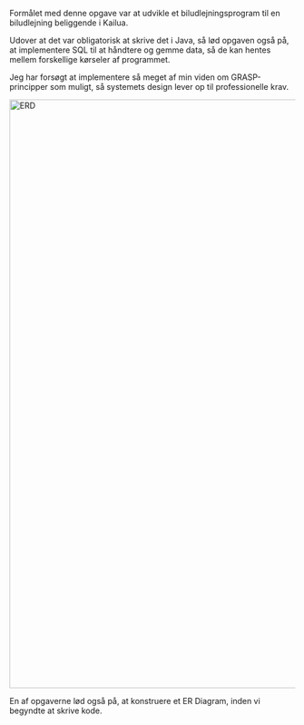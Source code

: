Formålet med denne opgave var at udvikle et biludlejningsprogram 
til en biludlejning beliggende i Kailua.

Udover at det var obligatorisk at skrive det i Java, så lød opgaven også på, 
at implementere SQL til at håndtere og gemme data, 
så de kan hentes mellem forskellige kørseler af programmet.

Jeg har forsøgt at implementere så meget af min viden om GRASP-principper som muligt, 
så systemets design lever op til professionelle krav.

<img width="1038" alt="ERD" src="https://github.com/user-attachments/assets/2645d326-9958-4c13-a82d-31d8fbf36a14" />

En af opgaverne lød også på, at konstruere et ER Diagram, inden vi begyndte at skrive kode.

